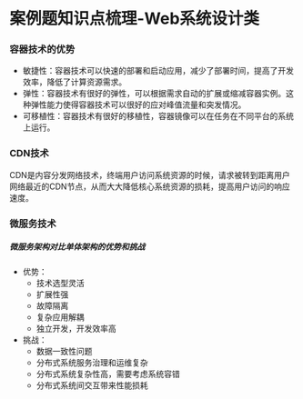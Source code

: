 # 案例题知识点梳理-Web系统设计类 <!-- {docsify-ignore-all} -->



### 容器技术的优势

- 敏捷性：容器技术可以快速的部署和启动应用，减少了部署时间，提高了开发效率，降低了计算资源需求。
- 弹性：容器技术有很好的弹性，可以根据需求自动的扩展或缩减容器实例。这种弹性能力使得容器技术可以很好的应对峰值流量和突发情况。
- 可移植性：容器技术有很好的移植性，容器镜像可以在任务在不同平台的系统上运行。

### CDN技术

​    CDN是内容分发网络技术，终端用户访问系统资源的时候，请求被转到距离用户网络最近的CDN节点，从而大大降低核心系统资源的损耗，提高用户访问的响应速度。



### 微服务技术

##### 微服务架构对比单体架构的优势和挑战

- 优势：
  - 技术选型灵活
  - 扩展性强
  - 故障隔离
  - 复杂应用解耦
  - 独立开发，开发效率高
- 挑战：
  - 数据一致性问题
  - 分布式系统服务治理和运维复杂
  - 分布式系统复杂性高，需要考虑系统容错
  - 分布式系统间交互带来性能损耗

